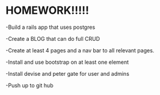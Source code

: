 # HOMEWORK!!!!!

-Build a rails app that uses postgres

-Create a BLOG that can do full CRUD

-Create at least 4 pages and a nav bar to all relevant pages.

-Install and use bootstrap on at least one element

-Install devise and peter gate for user and admins

-Push up to git hub
